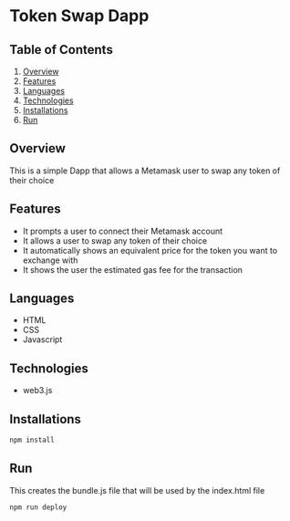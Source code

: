 # Token Swap Dapp

## Table of Contents
1. [Overview](#overview)
2. [Features](#features)
3. [Languages](#languages)
4. [Technologies](#technologies)
5. [Installations](#installations)
6. [Run](#run)


## Overview
This is a simple Dapp that allows a Metamask user to swap any token of their choice

## Features
* It prompts a user to connect their Metamask account
* It allows a user to swap any token of their choice
* It automatically shows an equivalent price for the token you want to exchange with
* It shows the user the estimated gas fee for the transaction

## Languages
* HTML
* CSS
* Javascript

## Technologies
* web3.js

## Installations
```bash
npm install
```

## Run
This creates the bundle.js file that will be used by the index.html file
```bash
npm run deploy
```
